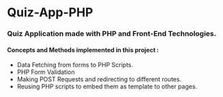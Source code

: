 # Quiz-App-PHP

<h3>Quiz Application made with PHP and Front-End Technologies. </h3> 
<h4>Concepts and Methods implemented in this project : </h4> 

- Data Fetching from forms to PHP Scripts.
- PHP Form Validation
- Making POST Requests and redirecting to different routes.
- Reusing PHP scripts to embed them as template to other pages.